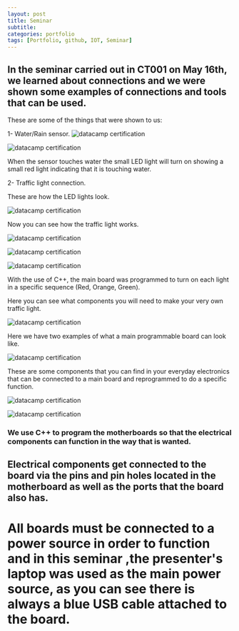 ```yaml
---
layout: post
title: Seminar
subtitle:
categories: portfolio
tags: [Portfolio, github, IOT, Seminar]
---
```

## In the seminar carried out in CT001 on May 16th, we learned about connections and we were shown some examples of connections and tools that can be used.

These are some of the things that were shown to us:

1- Water/Rain sensor.
![datacamp certification](/assets/images/banners/seminar/9.jpg)

![datacamp certification](/assets/images/banners/seminar/1.jpg)

When the sensor touches water the small LED light will turn on showing a small red light indicating that it is touching water.

2- Traffic light connection.

These are how the LED lights look.

![datacamp certification](/assets/images/banners/seminar/2.jpg)

Now you can see how the traffic light works.

![datacamp certification](/assets/images/banners/seminar/3.jpg)

![datacamp certification](/assets/images/banners/seminar/4.jpg)

![datacamp certification](/assets/images/banners/seminar/5.jpg)

With the use of C++, the main board was programmed to turn on each light in a specific sequence (Red, Orange, Green).


Here you can see what components you will need to make your very own traffic light.

![datacamp certification](/assets/images/banners/seminar/8.jpg)


Here we have two examples of what a main programmable board can look like.

![datacamp certification](/assets/images/banners/seminar/7.jpg)


These are some components that you can find in your everyday electronics that can be connected to a main board and reprogrammed to do a specific function. 

![datacamp certification](/assets/images/banners/seminar/6.jpg)

![datacamp certification](/assets/images/banners/seminar/10.jpg)

### We use C++ to program the motherboards so that the electrical components can function in the way that is wanted.

## Electrical components get connected to the board via the pins and pin holes located in the motherboard as well as the ports that the board also has.

# All boards must be connected to a power source in order to function and in this seminar ,the presenter's laptop was used as the main power source, as you can see there is always a blue USB cable attached to the board.
